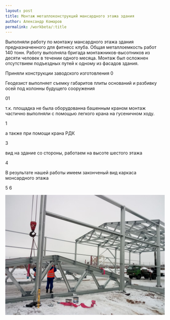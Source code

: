 ```yaml
---
layout: post
title: Монтаж металлоконструкций мансардного этажа здания
author: Александр Комаров
permalink: /workbeta/:title
---
```


Выполняли работу по монтажу мансардного этажа здания предназначенного для фитнесс клуба. Общая металлоемкость работ 140 тонн. Работу выполняла бригада монтажников-высотников из десяти человек в течении одного месяца. Монтаж был осложнен отсутствием подъездных путей к одному из фасадов здания. 

Приняли конструкции заводского изготовления
0

Геодезист выполняет съемку габаритов плиты оснований и разбивку осей под колонны будущего сооружения

01

т.к. площадка не была оборудованна башенным краном монтаж частично выполняли с помощью легкого крана на гусеничном ходу.

1 

а также при помощи крана РДК

3

вид на здание со стороны, работаем на высоте шестого этажа

4

В результате нашей работы имеем законченый вид каркаса монсардного этажа

5
6 

![Монтаж конструкций ферм - Монтажные работы](/img/portfolio/buildings/ilinskoe/23.jpg "Монтаж конструкций ферм")





